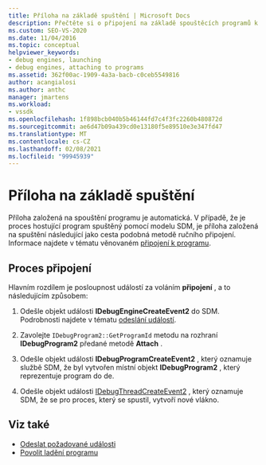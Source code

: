 ```yaml
---
title: Příloha na základě spuštění | Microsoft Docs
description: Přečtěte si o připojení na základě spouštěcích programů k programu, který je automaticky a následuje po cestě, jako je například ruční příloha.
ms.custom: SEO-VS-2020
ms.date: 11/04/2016
ms.topic: conceptual
helpviewer_keywords:
- debug engines, launching
- debug engines, attaching to programs
ms.assetid: 362f00ac-1909-4a3a-bacb-c0ceb5549816
author: acangialosi
ms.author: anthc
manager: jmartens
ms.workload:
- vssdk
ms.openlocfilehash: 1f898bcb040b5b46144fd7c4f3fc2260b480872d
ms.sourcegitcommit: ae6d47b09a439cd0e13180f5e89510e3e347fd47
ms.translationtype: MT
ms.contentlocale: cs-CZ
ms.lasthandoff: 02/08/2021
ms.locfileid: "99945939"
---
```

# <a name="launch-based-attachment"></a>Příloha na základě spuštění
Příloha založená na spouštění programu je automatická. V případě, že je proces hostující program spuštěný pomocí modelu SDM, je příloha založená na spuštění následující jako cesta podobná metodě ručního připojení. Informace najdete v tématu věnovaném [připojení k programu](../../extensibility/debugger/attaching-to-the-program.md).

## <a name="the-attaching-process"></a>Proces připojení
 Hlavním rozdílem je posloupnost událostí za voláním **připojení** , a to následujícím způsobem:

1. Odešle objekt události **IDebugEngineCreateEvent2** do SDM. Podrobnosti najdete v tématu [odeslání událostí](../../extensibility/debugger/sending-events.md).

2. Zavolejte `IDebugProgram2::GetProgramId` metodu na rozhraní **IDebugProgram2** předané metodě **Attach** .

3. Odešle objekt události **IDebugProgramCreateEvent2** , který oznamuje službě SDM, že byl vytvořen místní objekt **IDebugProgram2** , který reprezentuje program do de.

4. Odešle objekt události [IDebugThreadCreateEvent2](../../extensibility/debugger/reference/idebugthreadcreateevent2.md) , který oznamuje SDM, že se pro proces, který se spustil, vytvoří nové vlákno.

## <a name="see-also"></a>Viz také
- [Odeslat požadované události](../../extensibility/debugger/sending-the-required-events.md)
- [Povolit ladění programu](../../extensibility/debugger/enabling-a-program-to-be-debugged.md)
